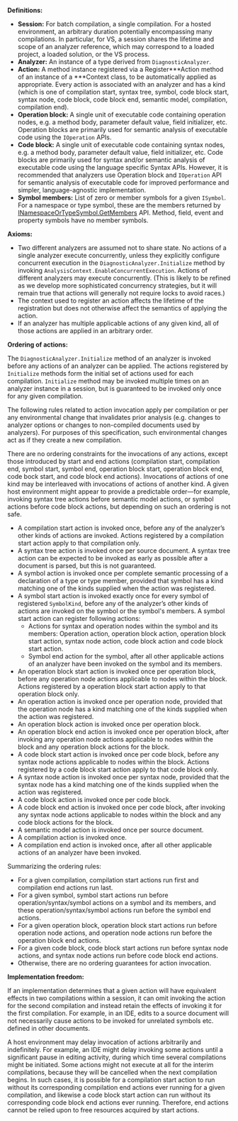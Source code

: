 ﻿**Definitions:**

 - **Session:** For batch compilation, a single compilation. For a hosted environment, an arbitrary duration potentially encompassing many compilations. In particular, for VS, a session shares the lifetime and scope of an analyzer reference, which may correspond to a loaded project, a loaded solution, or the VS process.
 - **Analyzer:** An instance of a type derived from `DiagnosticAnalyzer`.
 - **Action:** A method instance registered via a Register\*\*\*Action method of an instance of a \*\*\*Context class, to be automatically applied as appropriate. Every action is associated with an analyzer and has a kind (which is one of compilation start, syntax tree, symbol, code block start, syntax node, code block, code block end, semantic model, compilation, compilation end).
 - **Operation block:** A single unit of executable code containing operation nodes, e.g. a method body, parameter default value, field initializer, etc. Operation blocks are primarily used for semantic analysis of executable code using the `IOperation` APIs. 
 - **Code block:** A single unit of executable code containing syntax nodes, e.g. a method body, parameter default value, field initializer, etc. Code blocks are primarily used for syntax and/or semantic analysis of executable code using the language specific Syntax APIs. However, it is recommended that analyzers use Operation block and `IOperation` API for semantic analysis of executable code for improved performance and simpler, language-agnostic implementation.
 - **Symbol members:** List of zero or member symbols for a given `ISymbol`. For a namespace or type symbol, these are the members returned by [INamespaceOrTypeSymbol.GetMembers](http://source.roslyn.io/#Microsoft.CodeAnalysis/Symbols/INamespaceOrTypeSymbol.cs,23) API. Method, field, event and property symbols have no member symbols.

**Axioms:**
 - Two different analyzers are assumed not to share state. No actions of a single analyzer execute concurrently, unless they explicitly configure concurrent execution in the `DiagnosticAnalyzer.Initialize` method by invoking `AnalysisContext.EnableConcurrentExecution`. Actions of different analyzers may execute concurrently. (This is likely to be refined as we develop more sophisticated concurrency strategies, but it will remain true that actions will generally not require locks to avoid races.)
 - The context used to register an action affects the lifetime of the registration but does not otherwise affect the semantics of applying the action.
 - If an analyzer has multiple applicable actions of any given kind, all of those actions are applied in an arbitrary order.

**Ordering of actions:**

The `DiagnosticAnalyzer.Initialize` method of an analyzer is invoked before any actions of an analyzer can be applied. The actions registered by `Initialize` methods form the initial set of actions used for each compilation. `Initialize` method may be invoked multiple times on an analyzer instance in a session, but is guaranteed to be invoked only once for any given compilation.

The following rules related to action invocation apply per compilation or per any environmental change that invalidates prior analysis (e.g. changes to analyzer options or changes to non-compiled documents used by analyzers). For purposes of this specification, such environmental changes act as if they create a new compilation.

There are no ordering constraints for the invocations of any actions, except those introduced by start and end actions (compilation start, compilation end, symbol start, symbol end, operation block start, operation block end, code bock start, and code block end actions). Invocations of actions of one kind may be interleaved with invocations of actions of another kind. A given host environment might appear to provide a predictable order—for example, invoking syntax tree actions before semantic model actions, or symbol actions before code block actions, but depending on such an ordering is not safe.

 - A compilation start action is invoked once, before any of the analyzer’s other kinds of actions are invoked. Actions registered by a compilation start action apply to that compilation only.
 - A syntax tree action is invoked once per source document. A syntax tree action can be expected to be invoked as early as possible after a document is parsed, but this is not guaranteed.
 - A symbol action is invoked once per complete semantic processing of a declaration of a type or type member, provided that symbol has a kind matching one of the kinds supplied when the action was registered.
 - A symbol start action is invoked exactly once for every symbol of registered `SymbolKind`, before any of the analyzer’s other kinds of actions are invoked on the symbol or the symbol's members. A symbol start action can register following actions:
    - Actions for syntax and operation nodes within the symbol and its members: Operation action, operation block action, operation block start action, syntax node action, code block action and code block start action.
    - Symbol end action for the symbol, after all other applicable actions of an analyzer have been invoked on the symbol and its members.
 - An operation block start action is invoked once per operation block, before any operation node actions applicable to nodes within the block. Actions registered by a operation block start action apply to that operation block only.
 - An operation action is invoked once per operation node, provided that the operation node has a kind matching one of the kinds supplied when the action was registered.
 - An operation block action is invoked once per operation block.
 - An operation block end action is invoked once per operation block, after invoking any operation node actions applicable to nodes within the block and any operation block actions for the block.
 - A code block start action is invoked once per code block, before any syntax node actions applicable to nodes within the block. Actions registered by a code block start action apply to that code block only.
 - A syntax node action is invoked once per syntax node, provided that the syntax node has a kind matching one of the kinds supplied when the action was registered.
 - A code block action is invoked once per code block.
 - A code block end action is invoked once per code block, after invoking any syntax node actions applicable to nodes within the block and any code block actions for the block.
 - A semantic model action is invoked once per source document.
 - A compilation action is invoked once.
 - A compilation end action is invoked once, after all other applicable actions of an analyzer have been invoked.
 
Summarizing the ordering rules:
- For a given compilation, compilation start actions run first and compilation end actions run last.
- For a given symbol, symbol start actions run before operation/syntax/symbol actions on a symbol and its members, and these operation/syntax/symbol actions run before the symbol end actions.
- For a given operation block, operation block start actions run before operation node actions, and operation node actions run before the operation block end actions.
- For a given code block, code block start actions run before syntax node actions, and syntax node actions run before code block end actions.
- Otherwise, there are no ordering guarantees for action invocation.

**Implementation freedom:**

If an implementation determines that a given action will have equivalent effects in two compilations within a session, it can omit invoking the action for the second compilation and instead retain the effects of invoking it for the first compilation. For example, in an IDE, edits to a source document will not necessarily cause actions to be invoked for unrelated symbols etc. defined in other documents.

A host environment may delay invocation of actions arbitrarily and indefinitely. For example, an IDE might delay invoking some actions until a significant pause in editing activity, during which time several compilations might be initiated. Some actions might not execute at all for the interim compilations, because they will be cancelled when the next compilation begins. In such cases, it is possible for a compilation start action to run without its corresponding compilation end actions ever running for a given compilation, and likewise a code block start action can run without its corresponding code block end actions ever running. Therefore, end actions cannot be relied upon to free resources acquired by start actions.
